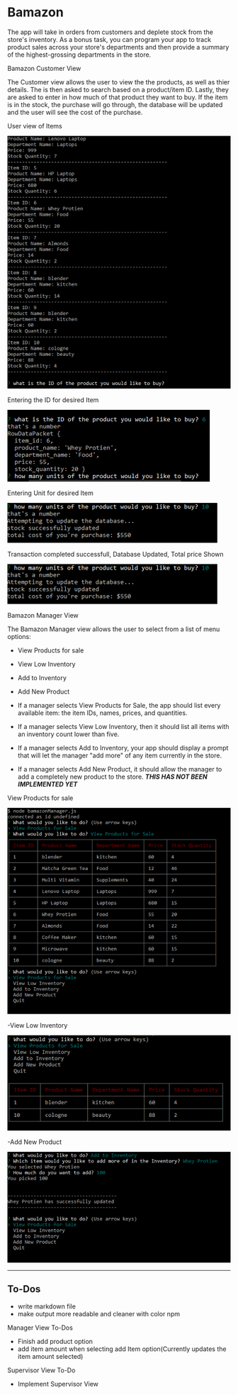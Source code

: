 # Bamazon
The app will take in orders from customers and deplete stock from the store's inventory. As a bonus task, you can program your app to track product sales across your store's departments and then provide a summary of the highest-grossing departments in the store.


Bamazon Customer View

The Customer view allows the user to view the the products, as well as thier details. The is then asked to search based on a product/item ID. Lastly, they are asked to enter in how much of that product they want to buy. If the item is in the stock, the purchase will go through, the database will be updated and the user will see the cost of the purchase. 

User view of Items


![Customer View](/images/customerViewImages/table2.PNG)

Entering the ID for desired Item


![Customer View](/images/customerViewImages/EnteringID.PNG)

Entering Unit for desired Item


![Customer View](/images/customerViewImages/EnteringUnits.PNG)

Transaction completed successfull, Database Updated, Total price Shown


![Customer View](/images/customerViewImages/completedTrans.PNG)



Bamazon Manager View

The Bamazon Manager view allows the user to select from a list of menu options:
- View Products for sale
- View Low Inventory
- Add to Inventory
- Add New Product

- If a manager selects View Products for Sale, the app should list every available item: the item IDs, names, prices, and quantities.

- If a manager selects View Low Inventory, then it should list all items with an inventory count lower than five.

- If a manager selects Add to Inventory, your app should display a prompt that will let the manager "add more" of any item currently in the store.

- If a manager selects Add New Product, it should allow the manager to add a completely new product to the store.
***THIS HAS NOT BEEN IMPLEMENTED YET***


View Products for sale


![Manager View](/images/managerViewImages/firstOption.PNG)


-View Low Inventory


![Manager View](/images/managerViewImages/option2.PNG)


-Add New Product


![Manager View](/images/managerViewImages/option3.PNG)




----------------
To-Dos 
----------------
- write markdown file
- make output more readable and cleaner with color npm

Manager View To-Dos
- Finish add product option
- add item amount when selecting add Item option(Currently updates the item amount selected)

Supervisor View To-Do
- Implement Supervisor View

